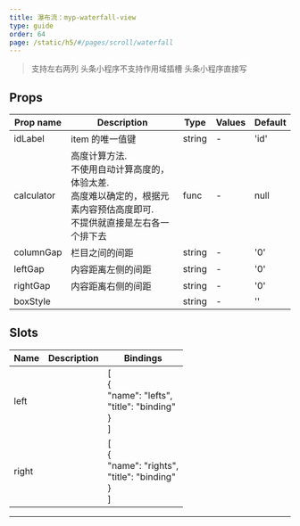 ```yaml
---
title: 瀑布流：myp-waterfall-view
type: guide
order: 64
page: /static/h5/#/pages/scroll/waterfall
---
```


> 支持左右两列
> 头条小程序不支持作用域插槽
> 头条小程序直接写

## Props

| Prop name  | Description                                                                                                                     | Type   | Values | Default |
| ---------- | ------------------------------------------------------------------------------------------------------------------------------- | ------ | ------ | ------- |
| idLabel    | item 的唯一值键                                                                                                                 | string | -      | 'id'    |
| calculator | 高度计算方法.<br>不使用自动计算高度的，体验太差.<br>高度难以确定的，根据元素内容预估高度即可.<br>不提供就直接是左右各一个排下去 | func   | -      | null    |
| columnGap  | 栏目之间的间距                                                                                                                  | string | -      | '0'     |
| leftGap    | 内容距离左侧的间距                                                                                                              | string | -      | '0'     |
| rightGap   | 内容距离右侧的间距                                                                                                              | string | -      | '0'     |
| boxStyle   |                                                                                                                                 | string | -      | ''      |

## Slots

| Name  | Description | Bindings                                                        |
| ----- | ----------- | --------------------------------------------------------------- |
| left  |             | [<br> {<br> "name": "lefts",<br> "title": "binding"<br> }<br>]  |
| right |             | [<br> {<br> "name": "rights",<br> "title": "binding"<br> }<br>] |

---
